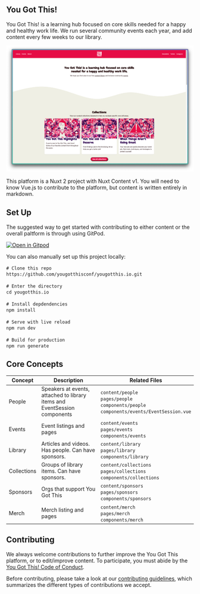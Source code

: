 ## You Got This! 

You Got This! is a learning hub focused on core skills needed for a happy and healthy work life. We run several community events each year, and add content every few weeks to our library. 

![Website screenshot showing the project desciprtion and three collection tiles.](.github/docs/home.png)

This platform is a Nuxt 2 project with Nuxt Content v1. You will need to know Vue.js to contribute to the platform, but content is written entirely in markdown.

## Set Up

The suggested way to get started with contributing to either content or the overall paltform is through using GitPod. 

[![Open in Gitpod](https://gitpod.io/button/open-in-gitpod.svg)](https://gitpod.io/#https://github.com/yougotthisconf/yougotthis.io)

You can also manually set up this project locally:

```
# Clone this repo
https://github.com/yougotthisconf/yougotthis.io.git

# Enter the directory
cd yougotthis.io

# Install depdendencies
npm install

# Serve with live reload
npm run dev

# Build for production
npm run generate
```

## Core Concepts

| Concept | Description | Related Files |
| --- | --- | --- |
| People | Speakers at events, attached to library items and EventSession components | `content/people`<br>`pages/people`<br>`components/people`<br>`components/events/EventSession.vue` | 
| Events | Event listings and pages | `content/events`<br>`pages/events`<br>`components/events` | 
| Library | Articles and videos. Has people. Can have sponsors. | `content/library`<br>`pages/library`<br>`components/library` | 
| Collections | Groups of library items. Can have sponsors. | `content/collections`<br>`pages/collections`<br>`components/collections` | 
| Sponsors | Orgs that support You Got This | `content/sponsors`<br>`pages/sponsors`<br>`components/sponsors` | 
| Merch | Merch listing and pages | `content/merch`<br>`pages/merch`<br>`components/merch` | 

## Contributing

We always welcome contributions to further improve the You Got This platform, or to edit/improve content. To participate, you must abide by the [You Got This! Code of Conduct](https://yougotthis.io/conduct). 

Before contributing, please take a look at our [contributing guidelines](/.github/CONTRIBURTING.md), which summarizes the different types of contributions we accept. 